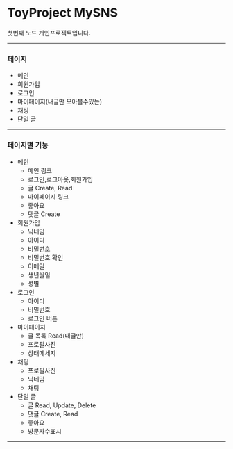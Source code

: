 # ToyProject MySNS
첫번째 노드 개인프로젝트입니다.

---
### 페이지
- 메인
- 회원가입
- 로그인
- 마이페이지(내글만 모아볼수있는)
- 채팅
- 단일 글
---
### 페이지별 기능
- 메인
   - 메인 링크
   - 로그인,로그아웃,회원가입
   - 글 Create, Read
   - 마이페이지 링크
   - 좋아요
   - 댓글 Create
- 회원가입
   - 닉네임
   - 아이디
   - 비밀번호
   - 비밀번호 확인
   - 이메일
   - 생년월일
   - 성별
- 로그인
   - 아이디
   - 비밀번호
   - 로그인 버튼
- 마이페이지
   - 글 목록 Read(내글만)
   - 프로필사진
   - 상태메세지
- 채팅
   - 프로필사진
   - 닉네임
   - 채팅
- 단일 글
   - 글 Read, Update, Delete
   - 댓글 Create, Read
   - 좋아요
   - 방문자수표시
---